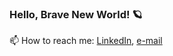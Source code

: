 ### Hello, Brave New World! 🪐

<!--
**r-mura/r-mura** is a ✨ _special_ ✨ repository because its `README.md` (this file) appears on your GitHub profile.

Here are some ideas to get you started:

- 🔭 I’m currently working on ...
- 🌱 I’m currently learning ...
- 👯 I’m looking to collaborate on ...
- 🤔 I’m looking for help with ...
- 💬 Ask me about ...
- 📫 How to reach me: [LinkedIn](https://www.linkedin.com/in/riccardo-mura-2b4b426a/), [personal mail](riccardo_mura@yahoo.com)
- 😄 Pronouns: ...
- ⚡ Fun fact: ...
-->
📫 How to reach me: [LinkedIn](https://www.linkedin.com/in/riccardo-mura-2b4b426a/), [e-mail](mailto:riccardo_mura@yahoo.com)

<!--
[![Anurag's GitHub stats](https://github-readme-stats.vercel.app/api?username=r-mura&include_all_commits=false&count_private=true&show_icons=true&theme=calm)](https://github.com/anuraghazra/github-readme-stats)
[![Top Langs](https://github-readme-stats.vercel.app/api/top-langs/?username=r-mura&layout=compact&langs_count=8&theme=calm&hide=HTML,Gnuplot)](https://github.com/anuraghazra/github-readme-stats)
-->
